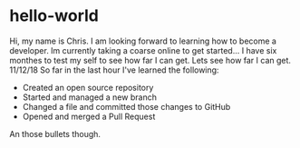 # hello-world

Hi, my name is Chris. I am looking forward to learning how to become a developer. Im currently taking a coarse online to get started... I have six monthes to test my self to see how far I can get. Lets see how far I can get. 
11/12/18 So far in the last hour I've learned the following:

* Created an open source repository
* Started and managed a new branch
* Changed a file and committed those changes to GitHub
* Opened and merged a Pull Request

 An those bullets though. 
